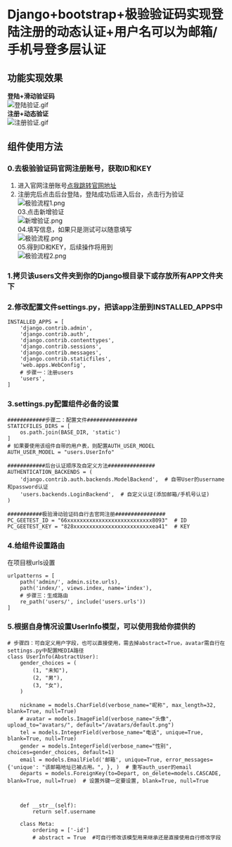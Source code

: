 # Django+bootstrap+极验验证码实现登陆注册的动态认证+用户名可以为邮箱/手机号登多层认证

## 功能实现效果
**登陆+滑动验证码**  
![登陆验证.gif](https://i.loli.net/2019/01/28/5c4e87ec13baf.gif)  
**注册+动态验证**  
![注册验证.gif](https://i.loli.net/2019/01/28/5c4e88135c45c.gif)  


## 组件使用方法
### 0.去极验验证码官网注册账号，获取ID和KEY
01. 进入官网注册账号[点我跳转官网地址](https://docs.geetest.com/)  
02. 注册完后点击后台登陆，登陆成功后进入后台，点击行为验证  
![极验流程1.png](https://i.loli.net/2019/01/28/5c4e9252864cd.png)  
03.点击新增验证  
![新增验证.png](https://i.loli.net/2019/01/28/5c4e92b84f38a.png)  
04.填写信息，如果只是测试可以随意填写  
![极验流程.png](https://i.loli.net/2019/01/28/5c4e925425cbd.png)  
05.得到ID和KEY，后续操作将用到  
![极验流程2.png](https://i.loli.net/2019/01/28/5c4e9255bac9d.png)  

### 1.拷贝该users文件夹到你的Django根目录下或存放所有APP文件夹下
### 2.修改配置文件settings.py，把该app注册到INSTALLED_APPS中
```
INSTALLED_APPS = [
    'django.contrib.admin',
    'django.contrib.auth',
    'django.contrib.contenttypes',
    'django.contrib.sessions',
    'django.contrib.messages',
    'django.contrib.staticfiles',
    'web.apps.WebConfig',
    # 步骤一：注册users
    'users',
]
```  
### 3.settings.py配置组件必备的设置
```
############步骤二：配置文件################
STATICFILES_DIRS = [
    os.path.join(BASE_DIR, 'static')
]
# 如果要使用该组件自带的用户表，则配置AUTH_USER_MODEL
AUTH_USER_MODEL = "users.UserInfo"

############后台认证顺序及自定义方法###############
AUTHENTICATION_BACKENDS = (
    'django.contrib.auth.backends.ModelBackend',  # 自带User的username和password认证
    'users.backends.LoginBackend',  # 自定义认证(添加邮箱/手机号认证)
)

###########极验滑动验证码自行去官网注册################
PC_GEETEST_ID = "66xxxxxxxxxxxxxxxxxxxxxxxxxxx8093"  # ID
PC_GEETEST_KEY = "828xxxxxxxxxxxxxxxxxxxxxxxxxea41"  # KEY
```
### 4.给组件设置路由
在项目根urls设置  
```
urlpatterns = [
    path('admin/', admin.site.urls),
    path('index/', views.index, name='index'),
    # 步骤三：生成路由
    re_path('users/', include('users.urls'))
]
```  
### 5.根据自身情况设置UserInfo模型，可以使用我给你提供的
```
# 步骤四：可自定义用户字段，也可以直接使用，需去掉abstract=True，avatar需自行在settings.py中配置MEDIA路径
class UserInfo(AbstractUser):
    gender_choices = (
        (1, "未知"),
        (2, "男"),
        (3, "女"),
    )

    nickname = models.CharField(verbose_name="昵称", max_length=32, blank=True, null=True)
    # avatar = models.ImageField(verbose_name="头像", upload_to="avatars/", default="/avatars/default.png")
    tel = models.IntegerField(verbose_name="电话", unique=True, blank=True, null=True)
    gender = models.IntegerField(verbose_name="性别", choices=gender_choices, default=1)
    email = models.EmailField('邮箱', unique=True, error_messages={'unique': "该邮箱地址已被占用。", }, )  # 重写auth_user的email
    departs = models.ForeignKey(to=Depart, on_delete=models.CASCADE, blank=True, null=True)  # 设置外键一定要设置, blank=True, null=True



    def __str__(self):
        return self.username

    class Meta:
        ordering = ['-id']
        # abstract = True  #可自行修改该模型用来继承还是直接使用自行修改字段
```  

